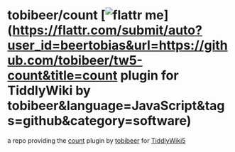 tobibeer/count [![flattr me](http://api.flattr.com/button/flattr-badge-large.png)](https://flattr.com/submit/auto?user_id=beertobias&url=https://github.com/tobibeer/tw5-count&title=count plugin for TiddlyWiki by tobibeer&language=JavaScript&tags=github&category=software)
=================

a repo providing the [count](https://tobibeer.github.io/tw5-plugins#count) plugin by [tobibeer](https://github.com/tobibeer) for [TiddlyWiki5](http://tiddlywiki.com)